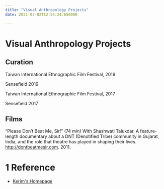 ```yaml
---
title: "Visual Anthropology Projects"
date: 2021-03-02T12:54:24.656000

---
```


# Visual Anthropology Projects

## Curation

Taiwan International Ethnographic Film Festival, 2019

Sensefield 2019

Taiwan International Ethnographic Film Festival, 2017

Sensefield 2017

## Films

“Please Don’t Beat Me, Sir!” (74 min) With Shashwati Talukdar. A feature-length documentary about a DNT (Denotified Tribe) community in Gujarat, India, and the role that theatre has played in shaping their lives. http://dontbeatmesir.com. 2011.


<div class="roam-backrefs">

# 1 Reference

- [Kerim's Homepage](/digitalgarden/)

</div>